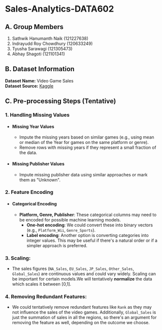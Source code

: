 # Sales-Analytics-DATA602

## A. Group Members
1. Sathwik Hanumanth Naik (121227638)
1. Indrayudd Roy Chowdhury (120633249)
1. Tyusha Sarawagi (121305473)
1. Abhay Shagoti (121101341)

## B. Dataset Information
**Dataset Name:** Video Game Sales<br>
**Dataset Source:** [Kaggle](https://www.kaggle.com/datasets/gregorut/videogamesales)

## C. Pre-processing Steps (Tentative)  
### 1. Handling Missing Values
  -  #### Missing Year Values
      - Impute the missing years based on similar games (e.g., using mean or median of the Year for games on the same platform or genre).
      - Remove rows with missing years if they represent a small fraction of the data.
    
  -  #### Missing Publisher Values
      - Impute missing publisher data using similar approaches or mark them as "Unknown".
   
### 2. Feature Encoding

- #### Categorical Encoding
    - **Platform, Genre, Publisher**: These categorical columns may need to be encoded for possible machine learning models.
      - **One-hot encoding**: We could convert these into binary vectors (e.g., `Platform_Wii`, `Genre_Sports`).
      - **Label encoding**: Another option is converting categories into integer values. This may be useful if there's a natural order or if a simpler approach is preferred.

   

### 3. Scaling:

- The sales figures (`NA_Sales`, `EU_Sales`, `JP_Sales`, `Other_Sales`, `Global_Sales`) are continuous values and could vary widely. Scaling can be important for certain models.We will tentatively **normalize** the data which scales it between [0,1].

### 4. Removing Redundant Features:

- We could tentatively remove redundant features like `Rank` as they may not influence the sales of the video games. Additionally, `Global_Sales` is just the summation of sales in all the regions, so there's an argument for removing the feature as well, depending on the outcome we choose.

